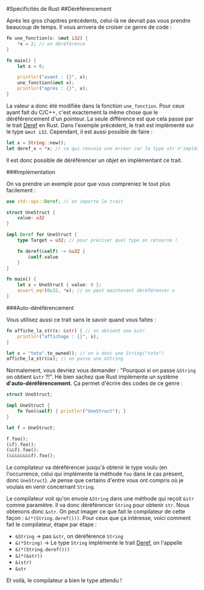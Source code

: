 #Spécificités de Rust
##Déréférencement

Après les gros chapitres précédents, celui-là ne devrait pas vous prendre beaucoup de temps. Il vous arrivera de croiser ce genre de code :

```Rust
fn une_fonction(x: &mut i32) {
    *x = 2; // on déréférence
}

fn main() {
    let x = 0;

    println!("avant : {}", x);
    une_fonction(&mut x);
    println!("après : {}", x);
}
```

La valeur a donc été modifiée dans la fonction `une_fonction`. Pour ceux ayant fait du C/C++, c'est exactement la même chose que le déréférencement d'un pointeur. La seule différence est que cela passe par le trait [Deref](https://doc.rust-lang.org/stable/std/ops/trait.Deref.html) en Rust. Dans l'exemple précédent, le trait est implémenté sur le type `&mut i32`. Cependant, il est aussi possible de faire :

```Rust
let x = String::new();
let deref_x = *x; // ce qui renvoie une erreur car le type str n'implémente pas le trait Sized
```

Il est donc possible de déréférencer un objet en implémentant ce trait.

###Implémentation

On va prendre un exemple pour que vous compreniez le tout plus facilement :

```Rust
use std::ops::Deref; // on importe le trait

struct UneStruct {
    value: u32
}

impl Deref for UneStruct {
    type Target = u32; // pour préciser quel type on retourne !

    fn deref(&self) -> &u32 {
        &self.value
    }
}

fn main() {
    let x = UneStruct { value: 0 };
    assert_eq!(0u32, *x); // on peut maintenant déréférencer x
}
```

###Auto-déréférencement

Vous utilisez aussi ce trait sans le savoir quand vous faites :

```Rust
fn affiche_la_str(s: &str) { // on obtient une &str
    println!("affichage : {}", s);
}

let x = "toto".to_owned(); // on a donc une String("toto")
affiche_la_str(&x); // on passe une &String
```

Normalement, vous devriez vous demander : "Pourquoi si on passe `&String` on obtient `&str` ?!". Hé bien sachez que Rust implémente un système __d'auto-déréférencement__. Ça permet d'écrire des codes de ce genre :

```Rust
struct UneStruct;

impl UneStruct {
    fn foo(&self) { println!("UneStruct"); }
}

let f = UneStruct;

f.foo();
(&f).foo();
(&&f).foo();
(&&&&&&&&f).foo();
```

Le compilateur va déréférencer jusqu'à obtenir le type voulu (en l'occurrence, celui qui implémente la méthode `foo` dans le cas présent, donc `UneStruct`). Je pense que certains d'entre vous ont compris où je voulais en venir concernant `String`.

Le compilateur voit qu'on envoie `&String` dans une méthode qui reçoit `&str` comme paramètre. Il va donc déréférencer `String` pour obtenir `str`. Nous obtenons donc `&str`. On peut imager ce que fait le compilateur de cette façon : `&(*(String.deref()))`. Pour ceux que ça intéresse, voici comment fait le compilateur, étape par étape :

 * `&String` -> pas `&str`, on déréférence `String`
 * `&(*String)` -> Le type `String` implémente le trait [Deref](https://doc.rust-lang.org/stable/std/ops/trait.Deref.html), on l'appelle
 * `&(*(String.deref()))`
 * `&(*(&str))`
 * `&(str)`
 * `&str`

Et voilà, le compilateur a bien le type attendu !
